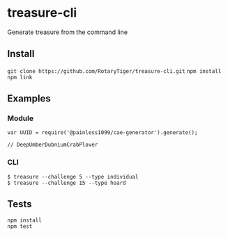 # treasure-cli
Generate treasure from the command line

## Install

`git clone https://github.com/RotaryTiger/treasure-cli.git`
`npm install`
`npm link`

## Examples

### Module

```
var UUID = require('@painless1099/cae-generator').generate();

// DeepUmberDubniumCrabPlover
```

### CLI

```
$ treasure --challenge 5 --type individual
$ treasure --challenge 15 --type hoard
```

## Tests

```
npm install
npm test
```
